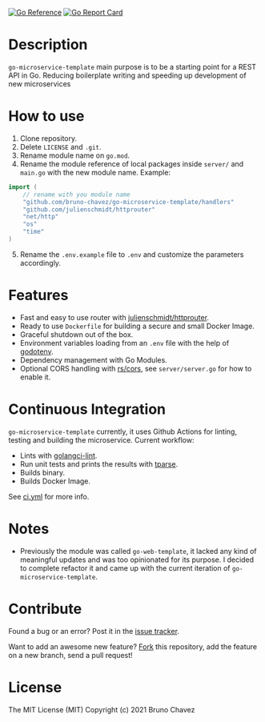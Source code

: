 [![Go Reference](https://pkg.go.dev/badge/github.com/bruno-chavez/go-microservice-template.svg)](https://pkg.go.dev/github.com/bruno-chavez/go-microservice-template)
[![Go Report Card](https://goreportcard.com/badge/github.com/bruno-chavez/go-microservice-template)](https://goreportcard.com/report/github.com/bruno-chavez/go-microservice-template)

# Description
`go-microservice-template` main purpose is to be a starting point 
for a REST API in Go. Reducing boilerplate writing and speeding up development of new microservices

# How to use
1. Clone repository.
2. Delete `LICENSE` and `.git`.
3. Rename module name on `go.mod`.
4. Rename the module reference of local packages inside `server/` and `main.go` with the new module name. Example:
```go
import ( 
    // rename with you module name
    "github.com/bruno-chavez/go-microservice-template/handlers"
    "github.com/julienschmidt/httprouter"
    "net/http"
    "os"
    "time"
)
```
5. Rename the `.env.example` file to `.env` and customize the parameters accordingly.

# Features
+ Fast and easy to use router with [julienschmidt/httprouter](https://github.com/julienschmidt/httprouter).
+ Ready to use `Dockerfile` for building a secure and small Docker Image.
+ Graceful shutdown out of the box.
+ Environment variables loading from an `.env` file  with the help of [godotenv](https://github.com/joho/godotenv).
+ Dependency management with Go Modules.
+ Optional CORS handling with [rs/cors](https://github.com/rs/cors), see `server/server.go` for how to enable it.

# Continuous Integration
`go-microservice-template` currently, it uses Github Actions for linting, testing and building the microservice. Current workflow:

+ Lints with [golangci-lint](https://github.com/golangci/golangci-lint).
+ Run unit tests and prints the results with [tparse](https://github.com/mfridman/tparse).
+ Builds binary.
+ Builds Docker Image.

See [ci.yml](https://github.com/bruno-chavez/go-web-template/blob/master/.github/workflows/ci.yml) for more info.

# Notes
+ Previously the module was called `go-web-template`, it lacked any kind of meaningful updates and was too opinionated for its purpose. I decided to complete refactor it and came up with the current iteration of `go-microservice-template`.

# Contribute
Found a bug or an error? Post it in the [issue tracker](https://github.com/bruno-chavez/go-microservice-template/issues).

Want to add an awesome new feature? [Fork](https://github.com/bruno-chavez/go-microservice-template/fork) this repository, add the feature on a new branch, send a pull request!

# License
The MIT License (MIT)
Copyright (c) 2021 Bruno Chavez
